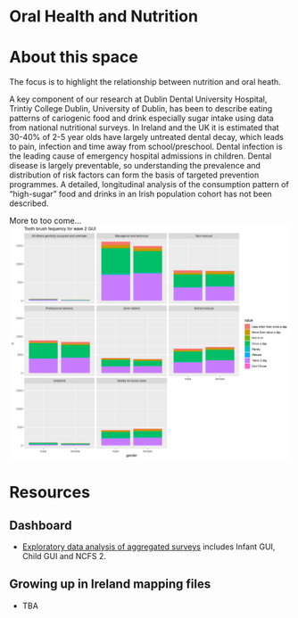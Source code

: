 Oral Health and Nutrition
================

# About this space

The focus is to highlight the relationship between nutrition and oral heath.

A key component of our research at Dublin Dental University Hospital, Trintiy College Dublin, University of Dublin, has been to describe eating patterns of cariogenic food and drink especially sugar intake using data from national nutritional surveys. 
In Ireland and the UK it is estimated that 30-40% of 2-5 year olds have largely untreated dental decay, which leads to pain, infection and time away from school/preschool. Dental infection is the leading cause of emergency hospital admissions in children. Dental disease is largely preventable, so understanding the prevalence and distribution of risk factors can form the basis of targeted prevention programmes. A detailed, longitudinal analysis of the consumption pattern of “high-sugar” food and drinks in an Irish population cohort has not been described.


More to too come…
![](README_files/figure-gfm/unnamed-chunk-1-1.png)<!-- -->

# Resources

## Dashboard

-   [Exploratory data analysis of aggregated
    surveys](https://dduh.shinyapps.io/dduh/) includes Infant GUI, Child
    GUI and NCFS 2.

## Growing up in Ireland mapping files

-   TBA

